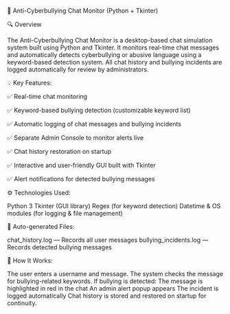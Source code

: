 🧠 Anti-Cyberbullying Chat Monitor (Python + Tkinter)

🔍 Overview

The Anti-Cyberbullying Chat Monitor is a desktop-based chat simulation system built using Python and Tkinter.
It monitors real-time chat messages and automatically detects cyberbullying or abusive language using a keyword-based detection system.
All chat history and bullying incidents are logged automatically for review by administrators.

💡 Key Features:

✅ Real-time chat monitoring

✅ Keyword-based bullying detection (customizable keyword list)

✅ Automatic logging of chat messages and bullying incidents

✅ Separate Admin Console to monitor alerts live

✅ Chat history restoration on startup

✅ Interactive and user-friendly GUI built with Tkinter

✅ Alert notifications for detected bullying messages

⚙️ Technologies Used:

Python 3
Tkinter (GUI library)
Regex (for keyword detection)
Datetime & OS modules (for logging & file management)

📁 Auto-generated Files:

chat_history.log — Records all user messages
bullying_incidents.log — Records detected bullying messages

🚀 How It Works:

The user enters a username and message.
The system checks the message for bullying-related keywords.
If bullying is detected:
The message is highlighted in red in the chat
An admin alert popup appears
The incident is logged automatically
Chat history is stored and restored on startup for continuity.
